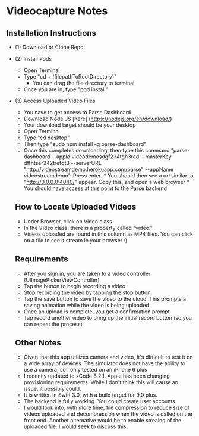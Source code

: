 # Videocapture Notes

## Installation Instructions
* (1) Download or Clone Repo
* (2) Install Pods
  * Open Terminal
  * Type "cd + \(filepathToRootDirectory)"
    * You can drag the file directory to terminal
  * Once you are in, type "pod install"
* (3) Access Uploaded Video Files
   * You nave to get access to Parse Dashboard
    * Download Node JS [here] (https://nodejs.org/en/download/)
    * Your download target should be your desktop
     * Open Terminal
     * Type "cd desktop"
     * Then type "sudo npm install -g parse-dashboard"
     * Once this completes downloading, then type this command "parse-dashboard --appId videodemosdgf234tgh3rad --masterKey dffhtser342trefgt3 --serverURL "http://videostreamdemo.herokuapp.com/parse" --appName videostreamdemo". Press enter.
      * You should then see a url similar to "http://0.0.0.0:4040/" appear. Copy this, and open a web browser
      * You should have access at this point to the Parse backend

  ## How to Locate Uploaded Videos
  
  * Under Browser, click on Video class
  * In the Video class, there is a property called "video."
  * Videos uploaded are found in this column as MP4 files. You can click on a file to see it stream in your browser :)
  
  ## Requirements
  * After you sign in, you are taken to a video controller (UIImagePickerViewController)
  * Tap the button to begin recording a video
  * Stop recording the video by tapping the stop button
  * Tap the save button to save the video to the cloud. This prompts a saving animation while the video is being uploaded
  * Once an upload is complete, you get a confirmation prompt
  * Tap record another video to bring up the initial record button (so you can repeat the process)
  
  ## Other Notes
  * Given that this app utilizes camera and video, it's difficult to test it on a wide array of devices. The simulator does not have the ability to use a camera, so I only tested on an iPhone 6 plus
  * I recently updated to xCode 8.2.1. Apple has been changing provisioning requirements. While I don't think this will cause an issue, it possibly could. 
  * It is written in Swift 3.0, with a build target for 9.0 plus.
  * The backend is fully working. You could create user accounts 
  * I would look into, with more time, file compression to reduce size of videos uploaded and decompression when the video is called on the front end. Another alternative would be to enable streaing of the uploaded file. I would seek to discuss this.
  
  
   



